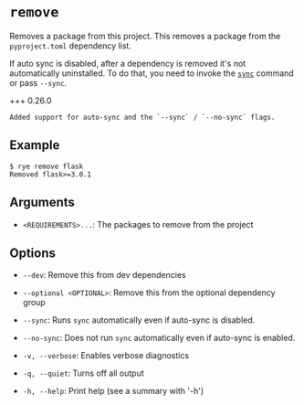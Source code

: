 # `remove`

Removes a package from this project.  This removes a package from the `pyproject.toml`
dependency list.

If auto sync is disabled, after a dependency is removed it's not automatically
uninstalled.  To do that, you need to invoke the [`sync`](sync.md) command or pass
`--sync`.

+++ 0.26.0

    Added support for auto-sync and the `--sync` / `--no-sync` flags.

## Example

```
$ rye remove flask
Removed flask>=3.0.1
```

## Arguments

* `<REQUIREMENTS>...`: The packages to remove from the project

## Options

* `--dev`: Remove this from dev dependencies

* `--optional <OPTIONAL>`: Remove this from the optional dependency group

* `--sync`: Runs `sync` automatically even if auto-sync is disabled.

* `--no-sync`: Does not run `sync` automatically even if auto-sync is enabled.

* `-v, --verbose`: Enables verbose diagnostics

* `-q, --quiet`: Turns off all output

* `-h, --help`: Print help (see a summary with '-h')